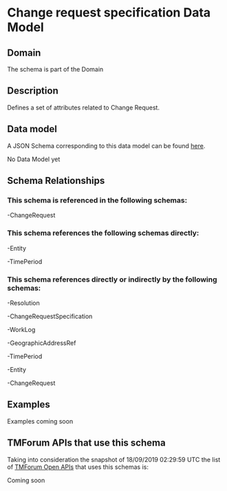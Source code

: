 # Change request specification Data Model

## Domain

The  schema is part of the  Domain

## Description

Defines a set of attributes related to Change Request.

## Data model

A JSON Schema corresponding to this data model can be found
[here](https://github.com/tmforum-rand/schemas/blob/master/Common/ChangeRequestSpecification.schema.json).

No Data Model yet

## Schema Relationships

### This schema is referenced in the following schemas:

-ChangeRequest

### This schema references the following schemas directly:

-Entity

-TimePeriod

### This schema references directly or indirectly by the following schemas:

-Resolution

-ChangeRequestSpecification

-WorkLog

-GeographicAddressRef

-TimePeriod

-Entity

-ChangeRequest



## Examples

Examples coming soon

## TMForum APIs that use this schema

Taking into consideration the snapshot of 18/09/2019 02:29:59 UTC the list of [TMForum Open APIs](https://www.tmforum.org/open-apis/) that uses this schemas is:

Coming soon